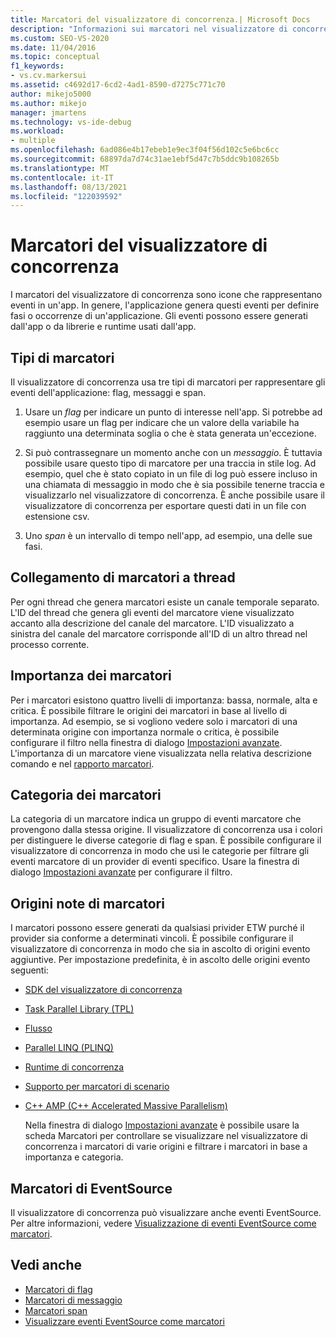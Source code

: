 ```yaml
---
title: Marcatori del visualizzatore di concorrenza.| Microsoft Docs
description: "Informazioni sui marcatori nel visualizzatore di concorrenza. I marcatori sono icone che rappresentano gli eventi generati da un'app. Esistono tre tipi: flag, messaggi e intervalli."
ms.custom: SEO-VS-2020
ms.date: 11/04/2016
ms.topic: conceptual
f1_keywords:
- vs.cv.markersui
ms.assetid: c4692d17-6cd2-4ad1-8590-d7275c771c70
author: mikejo5000
ms.author: mikejo
manager: jmartens
ms.technology: vs-ide-debug
ms.workload:
- multiple
ms.openlocfilehash: 6ad086e4b17ebeb1e9ec3f04f56d102c5e6bc6cc
ms.sourcegitcommit: 68897da7d74c31ae1ebf5d47c7b5ddc9b108265b
ms.translationtype: MT
ms.contentlocale: it-IT
ms.lasthandoff: 08/13/2021
ms.locfileid: "122039592"
---
```

# <a name="concurrency-visualizer-markers"></a>Marcatori del visualizzatore di concorrenza
I marcatori del visualizzatore di concorrenza sono icone che rappresentano eventi in un'app.  In genere, l'applicazione genera questi eventi per definire fasi o occorrenze di un'applicazione.  Gli eventi possono essere generati dall'app o da librerie e runtime usati dall'app.

## <a name="kinds-of-markers"></a>Tipi di marcatori
 Il visualizzatore di concorrenza usa tre tipi di marcatori per rappresentare gli eventi dell'applicazione: flag, messaggi e span.

1. Usare un *flag* per indicare un punto di interesse nell'app.  Si potrebbe ad esempio usare un flag per indicare che un valore della variabile ha raggiunto una determinata soglia o che è stata generata un'eccezione.

2. Si può contrassegnare un momento anche con un *messaggio*. È tuttavia possibile usare questo tipo di marcatore per una traccia in stile log.  Ad esempio, quel che è stato copiato in un file di log può essere incluso in una chiamata di messaggio in modo che è sia possibile tenerne traccia e visualizzarlo nel visualizzatore di concorrenza. È anche possibile usare il visualizzatore di concorrenza per esportare questi dati in un file con estensione csv.

3. Uno *span* è un intervallo di tempo nell'app, ad esempio, una delle sue fasi.

## <a name="marker-linkage-to-threads"></a>Collegamento di marcatori a thread
 Per ogni thread che genera marcatori esiste un canale temporale separato.  L'ID del thread che genera gli eventi del marcatore viene visualizzato accanto alla descrizione del canale del marcatore.  L'ID visualizzato a sinistra del canale del marcatore corrisponde all'ID di un altro thread nel processo corrente.

## <a name="marker-importance"></a>Importanza dei marcatori
 Per i marcatori esistono quattro livelli di importanza: bassa, normale, alta e critica.  È possibile filtrare le origini dei marcatori in base al livello di importanza.  Ad esempio, se si vogliono vedere solo i marcatori di una determinata origine con importanza normale o critica, è possibile configurare il filtro nella finestra di dialogo [Impostazioni avanzate](../profiling/advanced-settings-dialog-box-concurrency-visualizer.md). L'importanza di un marcatore viene visualizzata nella relativa descrizione comando e nel [rapporto marcatori](../profiling/markers-report.md).

## <a name="marker-category"></a>Categoria dei marcatori
 La categoria di un marcatore indica un gruppo di eventi marcatore che provengono dalla stessa origine.  Il visualizzatore di concorrenza usa i colori per distinguere le diverse categorie di flag e span. È possibile configurare il visualizzatore di concorrenza in modo che usi le categorie per filtrare gli eventi marcatore di un provider di eventi specifico.  Usare la finestra di dialogo [Impostazioni avanzate](../profiling/advanced-settings-dialog-box-concurrency-visualizer.md) per configurare il filtro.

## <a name="known-sources-of-markers"></a>Origini note di marcatori
 I marcatori possono essere generati da qualsiasi privider ETW purché il provider sia conforme a determinati vincoli. È possibile configurare il visualizzatore di concorrenza in modo che sia in ascolto di origini evento aggiuntive. Per impostazione predefinita, è in ascolto delle origini evento seguenti:

- [SDK del visualizzatore di concorrenza](../profiling/concurrency-visualizer-sdk.md)

- [Task Parallel Library (TPL)](/dotnet/standard/parallel-programming/task-parallel-library-tpl)

- [Flusso](/dotnet/standard/parallel-programming/dataflow-task-parallel-library)

- [Parallel LINQ (PLINQ)](/dotnet/standard/parallel-programming/parallel-linq-plinq)

- [Runtime di concorrenza](/cpp/parallel/concrt/concurrency-runtime)

- [Supporto per marcatori di scenario](/previous-versions/visualstudio/visual-studio-2010/dd984115\(v\=vs.100\))

- [C++ AMP (C++ Accelerated Massive Parallelism)](/cpp/parallel/amp/cpp-amp-cpp-accelerated-massive-parallelism)

  Nella finestra di dialogo [Impostazioni avanzate](../profiling/advanced-settings-dialog-box-concurrency-visualizer.md) è possibile usare la scheda Marcatori per controllare se visualizzare nel visualizzatore di concorrenza i marcatori di varie origini e filtrare i marcatori in base a importanza e categoria.

## <a name="markers-from-eventsource"></a>Marcatori di EventSource
 Il visualizzatore di concorrenza può visualizzare anche eventi EventSource.  Per altre informazioni, vedere [Visualizzazione di eventi EventSource come marcatori](../profiling/visualizing-eventsource-events-as-markers.md).

## <a name="see-also"></a>Vedi anche
- [Marcatori di flag](../profiling/flag-markers.md)
- [Marcatori di messaggio](../profiling/message-markers.md)
- [Marcatori span](../profiling/span-markers.md)
- [Visualizzare eventi EventSource come marcatori](../profiling/visualizing-eventsource-events-as-markers.md)